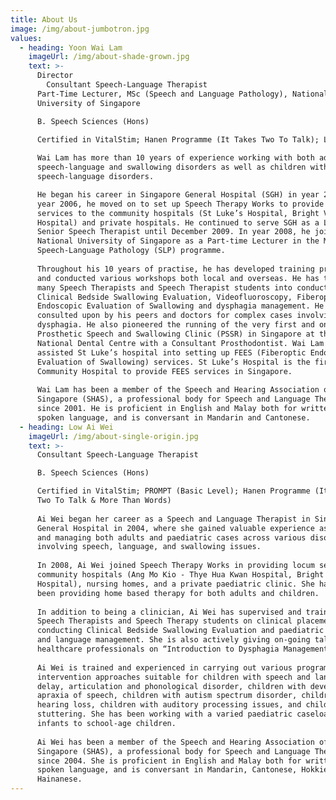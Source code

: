 ```yaml
---
title: About Us
image: /img/about-jumbotron.jpg
values:
  - heading: Yoon Wai Lam
    imageUrl: /img/about-shade-grown.jpg
    text: >-
      Director
        Consultant Speech-Language Therapist
      Part-Time Lecturer, MSc (Speech and Language Pathology), National
      University of Singapore

      B. Speech Sciences (Hons)

      Certified in VitalStim; Hanen Programme (It Takes Two To Talk); LSVT
        
      Wai Lam has more than 10 years of experience working with both adults with
      speech-language and swallowing disorders as well as children with
      speech-language disorders.

      He began his career in Singapore General Hospital (SGH) in year 2001. In
      year 2006, he moved on to set up Speech Therapy Works to provide locum
      services to the community hospitals (St Luke’s Hospital, Bright Vision
      Hospital) and private hospitals. He continued to serve SGH as a Locum
      Senior Speech Therapist until December 2009. In year 2008, he joined
      National University of Singapore as a Part-time Lecturer in the Masters in
      Speech-Language Pathology (SLP) programme.
       
      Throughout his 10 years of practise, he has developed training programmes
      and conducted various workshops both local and overseas. He has trained
      many Speech Therapists and Speech Therapist students into conducting
      Clinical Bedside Swallowing Evaluation, Videofluoroscopy, Fiberoptic
      Endoscopic Evaluation of Swallowing and dysphagia management. He is often
      consulted upon by his peers and doctors for complex cases involving
      dysphagia. He also pioneered the running of the very first and only
      Prosthetic Speech and Swallowing Clinic (PSSR) in Singapore at the
      National Dental Centre with a Consultant Prosthodontist. Wai Lam has
      assisted St Luke’s hospital into setting up FEES (Fiberoptic Endoscopic
      Evaluation of Swallowing) services. St Luke’s Hospital is the first
      Community Hospital to provide FEES services in Singapore.
       
      Wai Lam has been a member of the Speech and Hearing Association of
      Singapore (SHAS), a professional body for Speech and Language Therapists,
      since 2001. He is proficient in English and Malay both for written and
      spoken language, and is conversant in Mandarin and Cantonese.
  - heading: Low Ai Wei
    imageUrl: /img/about-single-origin.jpg
    text: >-
      Consultant Speech-Language Therapist

      B. Speech Sciences (Hons)

      Certified in VitalStim; PROMPT (Basic Level); Hanen Programme (It Takes
      Two To Talk & More Than Words)
       
      Ai Wei began her career as a Speech and Language Therapist in Singapore
      General Hospital in 2004, where she gained valuable experience assessing
      and managing both adults and paediatric cases across various disorders
      involving speech, language, and swallowing issues.
       
      In 2008, Ai Wei joined Speech Therapy Works in providing locum services to
      community hospitals (Ang Mo Kio - Thye Hua Kwan Hospital, Bright Vision
      Hospital), nursing homes, and a private paediatric clinic. She has also
      been providing home based therapy for both adults and children.
       
      In addition to being a clinician, Ai Wei has supervised and trained junior
      Speech Therapists and Speech Therapy students on clinical placements in
      conducting Clinical Bedside Swallowing Evaluation and paediatric speech
      and language management. She is also actively giving on-going talks to
      healthcare professionals on “Introduction to Dysphagia Management”.
       
      Ai Wei is trained and experienced in carrying out various programs and
      intervention approaches suitable for children with speech and language
      delay, articulation and phonological disorder, children with developmental
      apraxia of speech, children with autism spectrum disorder, children with
      hearing loss, children with auditory processing issues, and childhood
      stuttering. She has been working with a varied paediatric caseload from
      infants to school-age children.
       
      Ai Wei has been a member of the Speech and Hearing Association of
      Singapore (SHAS), a professional body for Speech and Language Therapists,
      since 2004. She is proficient in English and Malay both for written and
      spoken language, and is conversant in Mandarin, Cantonese, Hokkien, and
      Hainanese.
---
```


